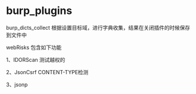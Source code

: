 # burp_plugins

burp_dicts_collect  根据设置目标域，进行字典收集，结果在关闭插件的时候保存到文件中

webRisks 包含如下功能

1、IDORScan   测试越权的

2、JsonCsrf  CONTENT-TYPE检测

3、jsonp